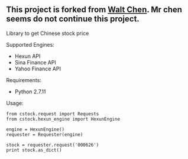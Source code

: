 
This project is forked from [Walt Chen](https://github.com/godsarmy/chinese-stock-api/zipball/master).
Mr chen seems do not continue this project.
-----
Library to get Chinese stock price

Supported Engines:
 - Hexun API
 - Sina Finance API
 - Yahoo Finance API

Requirements:
 - Python 2.7.11

Usage:
    
```
from cstock.request import Requests
from cstock.hexun_engine import HexunEngine

engine = HexunEngine()
requester = Requester(engine)

stock = requester.request('000626')
print stock.as_dict()
```

